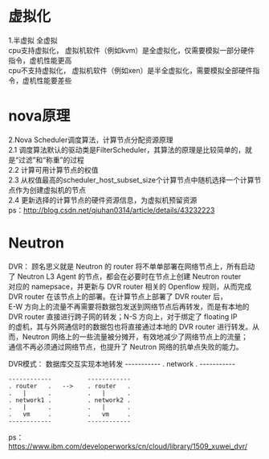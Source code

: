 
# 虚拟化
1.半虚拟 全虚拟  
cpu支持虚拟化， 虚拟机软件（例如kvm）是全虚拟化，仅需要模拟一部分硬件指令，虚机性能更高  
cpu不支持虚拟化， 虚拟机软件（例如xen）是半全虚拟化，需要模拟全部硬件指令，虚机性能要差些  

# nova原理
2.Nova Scheduler调度算法，计算节点分配资源原理  
2.1 调度算法默认的驱动类是FilterScheduler，其算法的原理是比较简单的，就是“过滤”和“称重”的过程  
2.2  计算可用计算节点的权值  
2.3 从权值最高的scheduler_host_subset_size个计算节点中随机选择一个计算节点作为创建虚拟机的节点  
2.4 更新选择的计算节点的硬件资源信息，为虚拟机预留资源  
ps：http://blog.csdn.net/qiuhan0314/article/details/43232223  



# Neutron
DVR：
顾名思义就是 Neutron 的 router 将不单单部署在网络节点上，所有启动了 Neutron L3 Agent 的节点，都会在必要时在节点上创建 Neutron router  
对应的 namepsace，并更新与 DVR router 相关的 Openflow 规则，从而完成 DVR router 在该节点上的部署。在计算节点上部署了 DVR router 后，  
E-W 方向上的流量不再需要将数据包发送到网络节点后再转发，而是有本地的 DVR router 直接进行跨子网的转发；N-S 方向上，对于绑定了 floating IP  
的虚机，其与外网通信时的数据包也将直接通过本地的 DVR router 进行转发。从而，Neutron 网络上的一些流量被分摊开，有效地减少了网络节点上的流量；  
通信不再必须通过网络节点，也提升了 Neutron 网络的抗单点失败的能力。  


DVR模式： 数据库交互实现本地转发
             -----------
             . network .
             -----------

    ------------          ------------
    . router   .   -->    . router   .
    .   |      .          .   |      .
    . network1 .          . network2 .
    .   |      .          .   |      .
    .   vm     .          .   vm     .
    ------------          ------------

ps：https://www.ibm.com/developerworks/cn/cloud/library/1509_xuwei_dvr/  
